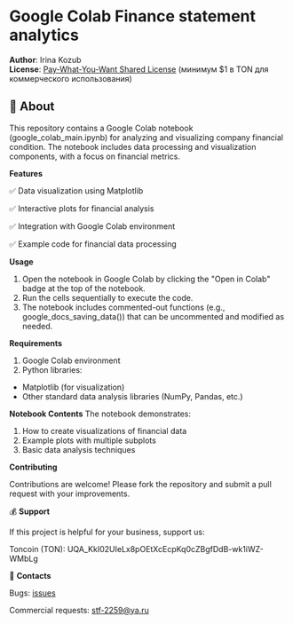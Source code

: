 # Google Colab Finance statement analytics

**Author**: Irina Kozub  
**License**: [Pay-What-You-Want Shared License](LICENSE.md) (минимум $1 в TON для коммерческого использования)  

## 📌 About
This repository contains a Google Colab notebook (google_colab_main.ipynb) for analyzing and visualizing company financial condition. The notebook includes data processing and visualization components, with a focus on financial metrics.

**Features**

✅ Data visualization using Matplotlib

✅ Interactive plots for financial analysis

✅ Integration with Google Colab environment

✅ Example code for financial data processing

**Usage**
1. Open the notebook in Google Colab by clicking the "Open in Colab" badge at the top of the notebook.
2. Run the cells sequentially to execute the code.
3. The notebook includes commented-out functions (e.g., google_docs_saving_data()) that can be uncommented and modified as needed.

**Requirements**
1. Google Colab environment
2. Python libraries:
- Matplotlib (for visualization)
- Other standard data analysis libraries (NumPy, Pandas, etc.)

**Notebook Contents**
The notebook demonstrates:
1. How to create visualizations of financial data
2. Example plots with multiple subplots
3. Basic data analysis techniques

**Contributing**

Contributions are welcome! Please fork the repository and submit a pull request with your improvements.

💰 **Support**

If this project is helpful for your business, support us:

Toncoin (TON): UQA_KkI02UIeLx8pOEtXcEcpKq0cZBgfDdB-wk1iWZ-WMbLg

📮 **Contacts**

Bugs: [issues](https://github.com/irinakozub/company_financial_condition/issues)

Commercial requests: stf-2259@ya.ru

